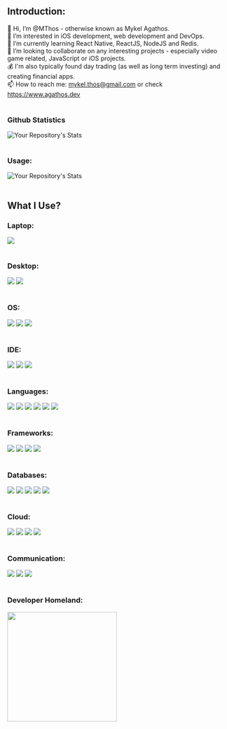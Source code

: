 ## Introduction:
👋 Hi, I’m @MThos - otherwise known as Mykel Agathos.
<br/>
👀 I’m interested in iOS development, web development and DevOps.
<br/>
🌱 I’m currently learning React Native, ReactJS, NodeJS and Redis.
<br/>
💞️ I’m looking to collaborate on any interesting projects - especially video game related, JavaScript or iOS projects.
<br/>
💰 I'm also typically found day trading (as well as long term investing) and creating financial apps.
<br/>
📫 How to reach me: mykel.thos@gmail.com or check <a href="https://www.agathos.dev">https://www.agathos.dev</a>
<br/><br/>
### Github Statistics
![Your Repository's Stats](https://github-readme-stats.vercel.app/api?username=MThos&theme=blue-green)
<br/><br/>
### Usage:
![Your Repository's Stats](https://github-readme-stats.vercel.app/api/top-langs/?username=MThos&theme=blue-green)
<br/><br/>
## What I Use?
### Laptop:
![](https://img.shields.io/badge/Apple-MacBook_Pro_2021-999999?style=for-the-badge&logo=apple&logoColor=white)
<br/><br/>
### Desktop:
![](https://img.shields.io/badge/AMD-Ryzen_5_5600X-ED1C24?style=for-the-badge&logo=amd&logoColor=white)
![](https://img.shields.io/badge/NVIDIA-RTX2080-76B900?style=for-the-badge&logo=nvidia&logoColor=white)
<br/><br/>
### OS:
![](https://img.shields.io/badge/Windows-0078D6?style=for-the-badge&logo=windows&logoColor=white)
![](https://img.shields.io/badge/mac%20os-000000?style=for-the-badge&logo=apple&logoColor=white)
![](https://img.shields.io/badge/Ubuntu-E95420?style=for-the-badge&logo=ubuntu&logoColor=white)
<br/><br/>
### IDE:
![](https://img.shields.io/badge/Visual_Studio-5C2D91?style=for-the-badge&logo=visual%20studio&logoColor=white)
![](https://img.shields.io/badge/Visual_Studio_Code-0078D4?style=for-the-badge&logo=visual%20studio%20code&logoColor=white)
![](https://img.shields.io/badge/Xcode-007ACC?style=for-the-badge&logo=Xcode&logoColor=white)
<br/><br/>
### Languages:
![](https://img.shields.io/badge/HTML5-E34F26?style=for-the-badge&logo=html5&logoColor=white)
![](https://img.shields.io/badge/CSS3-1572B6?style=for-the-badge&logo=css3&logoColor=white)
![](https://img.shields.io/badge/PHP-777BB4?style=for-the-badge&logo=php&logoColor=white)
![](https://img.shields.io/badge/JavaScript-F7DF1E?style=for-the-badge&logo=javascript&logoColor=black)
![](https://img.shields.io/badge/Python-3776AB?style=for-the-badge&logo=python&logoColor=white)
![](https://img.shields.io/badge/Swift-FA7343?style=for-the-badge&logo=swift&logoColor=white)
<br/><br/>
### Frameworks:
![](https://img.shields.io/badge/React-20232A?style=for-the-badge&logo=react&logoColor=61DAFB)
![](https://img.shields.io/badge/Node.js-43853D?style=for-the-badge&logo=node.js&logoColor=white)
![](https://img.shields.io/badge/.NET-5C2D91?style=for-the-badge&logo=.net&logoColor=white)
![](https://img.shields.io/badge/Django-092E20?style=for-the-badge&logo=django&logoColor=white)
<br/><br/>
### Databases:
![](https://img.shields.io/badge/MongoDB-4EA94B?style=for-the-badge&logo=mongodb&logoColor=white)
![](https://img.shields.io/badge/MariaDB-003545?style=for-the-badge&logo=mariadb&logoColor=white)
![](https://img.shields.io/badge/MySQL-005C84?style=for-the-badge&logo=mysql&logoColor=white)
![](https://img.shields.io/badge/redis-%23DD0031.svg?&style=for-the-badge&logo=redis&logoColor=white)
![](https://img.shields.io/badge/Microsoft%20SQL%20Server-CC2927?style=for-the-badge&logo=microsoft%20sql%20server&logoColor=white)
<br/><br/>
### Cloud:
![](https://img.shields.io/badge/Digital_Ocean-0080FF?style=for-the-badge&logo=DigitalOcean&logoColor=white)
![](https://img.shields.io/badge/Heroku-430098?style=for-the-badge&logo=heroku&logoColor=white)
![](https://img.shields.io/badge/microsoft%20azure-0089D6?style=for-the-badge&logo=microsoft-azure&logoColor=white)
![](https://img.shields.io/badge/Amazon_AWS-FF9900?style=for-the-badge&logo=amazonaws&logoColor=white)
<br/><br/>
### Communication:
![](https://img.shields.io/badge/Slack-4A154B?style=for-the-badge&logo=slack&logoColor=white)
![](https://img.shields.io/badge/Discord-7289DA?style=for-the-badge&logo=discord&logoColor=white)
![](https://img.shields.io/badge/Microsoft_Teams-6264A7?style=for-the-badge&logo=microsoft-teams&logoColor=white)
<br/><br/>
### Developer Homeland:
<img src="https://i.imgur.com/wcsdiPu.png" width="250">
